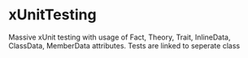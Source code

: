 # xUnitTesting
Massive xUnit testing with usage of Fact, Theory, Trait, InlineData, ClassData, MemberData attributes. Tests are linked to seperate class
